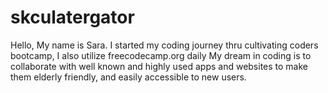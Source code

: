# skculatergator

Hello, My name is Sara. I started my coding journey thru cultivating coders bootcamp, I also utilize freecodecamp.org daily My dream in coding is to collaborate with well known and highly used apps and websites to make them elderly friendly, and easily accessible to new users. 
